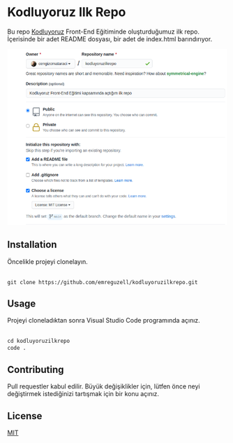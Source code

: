 # Kodluyoruz Ilk Repo



Bu repo [Kodluyoruz](https://www.kodluyoruz.org/) Front-End Eğitiminde oluşturduğumuz ilk repo. İçerisinde bir adet README dosyası, bir adet de index.html barındırıyor.



![KodluyoruzResim](https://github.com/Kodluyoruz/taskforce/raw/main/git/odev1/figures/github.png)

## Installation



Öncelikle projeyi clonelayın. 

```

git clone https://github.com/emreguzell/kodluyoruzilkrepo.git

```



## Usage



Projeyi cloneladıktan sonra Visual Studio Code programında açınız.



```

cd kodluyoruzilkrepo
code .

```



## Contributing 



Pull requestler kabul edilir. Büyük değişiklikler için, lütfen önce neyi değiştirmek istediğinizi tartışmak için bir konu açınız.

## 

## License



[MIT](https://choosealicense.com/licenses/mit/)

